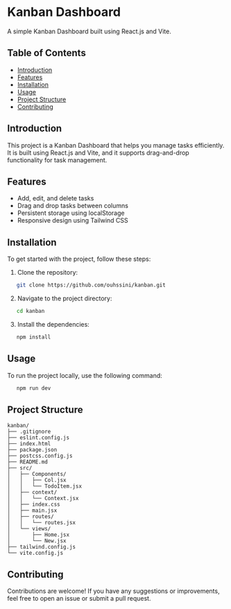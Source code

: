 # Kanban Dashboard

A simple Kanban Dashboard built using React.js and Vite.

## Table of Contents

- [Introduction](#introduction)
- [Features](#features)
- [Installation](#installation)
- [Usage](#usage)
- [Project Structure](#project-structure)
- [Contributing](#contributing)

## Introduction

This project is a Kanban Dashboard that helps you manage tasks efficiently. It is built using React.js and Vite, and it supports drag-and-drop functionality for task management.

## Features

- Add, edit, and delete tasks
- Drag and drop tasks between columns
- Persistent storage using localStorage
- Responsive design using Tailwind CSS

## Installation

To get started with the project, follow these steps:

1. Clone the repository:
```sh
   git clone https://github.com/ouhssini/kanban.git
```
2. Navigate to the project directory:
```sh
   cd kanban
```
3. Install the dependencies:
```sh
   npm install
```
## Usage
To run the project locally, use the following command:
```sh
   npm run dev
```
## Project Structure

```
kanban/
├── .gitignore
├── eslint.config.js
├── index.html
├── package.json
├── postcss.config.js
├── README.md
├── src/
│   ├── Components/
│   │   ├── Col.jsx
│   │   └── TodoItem.jsx
│   ├── context/
│   │   └── Context.jsx
│   ├── index.css
│   ├── main.jsx
│   ├── routes/
│   │   └── routes.jsx
│   └── views/
│       ├── Home.jsx
│       └── New.jsx
├── tailwind.config.js
└── vite.config.js
```

## Contributing

Contributions are welcome! If you have any suggestions or improvements, feel free to open an issue or submit a pull request.